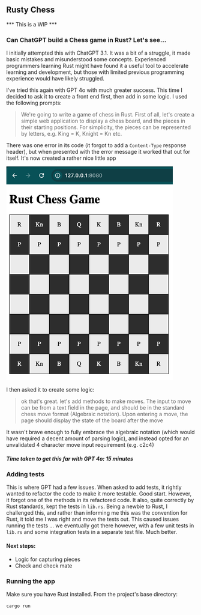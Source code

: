 ## Rusty Chess

*** This is a WIP ***

### Can ChatGPT build a Chess game in Rust? Let's see...

I initially attempted this with ChatGPT 3.1. It was a bit of a struggle, it made basic mistakes and misunderstood some concepts. 
Experienced programmers learning Rust might have found it a useful tool to accelerate learning and development, but those with limited previous programming 
experience would have likely struggled.

I've tried this again with GPT 4o with much greater success. This time I decided to ask it to create a front end first, then add in some logic. I used the 
following prompts:

> We're going to write a game of chess in Rust. First of all, let's create a simple web application to display a chess board, and the pieces in their starting positions. For simplicity, the pieces can be represented by letters, e.g. King = K, Knight = Kn etc.

There was one error in its code (it forgot to add a `Content-Type` response header), but when presented with the error message it worked that out for itself. It's now created a rather nice little app

![Game screenshot](/images/screenshot-1.png)

I then asked it to create some logic:
>ok that's great. let's add methods to make moves. The input to move can be from a text field in the page, and should be in the standard chess move format (Algebraic notation).
Upon entering a move, the page should display the state of the board after the move

It wasn't brave enough to fully embrace the algebraic notation (which would have required a decent amount of parsing logic), and instead opted for an unvalidated 
4 character move input requirement (e.g. c2c4)

##### Time taken to get this far with GPT 4o: 15 minutes

### Adding tests

This is where GPT had a few issues. When asked to add tests, it rightly wanted to refactor the code to make it more testable. Good start. However, it forgot 
one of the methods in its refactored code. It also, quite correctly by Rust standards, kept the tests in `lib.rs`. Being a newbie to Rust, I challenged this,
and rather than informing me this was the convention for Rust, it told me I was right and move the tests out. This caused issues running the tests ... we 
eventually got there however, with a few unit tests in `lib.rs` and some integration tests in a separate test file. Much better.

#### Next steps:
- Logic for capturing pieces
- Check and check mate

### Running the app

Make sure you have Rust installed. From the project's base directory:
```
cargo run
```